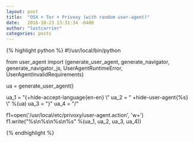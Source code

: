 ```yaml
---
layout: post
title:  "OSX + Tor + Privoxy (with random user-agent)"
date:   2016-10-23 13:31:34 -0400
author: "lostcarrier"
categories: posts
---
```


{% highlight python %}
#!/usr/local/bin/python

from user_agent import (generate_user_agent, generate_navigator,
                        generate_navigator_js,
                        UserAgentRuntimeError, UserAgentInvalidRequirements)

ua = generate_user_agent()

ua_1 = "{+hide-accept-language{en-en} \\"
ua_2 = " +hide-user-agent{%s} \\" %(ua)
ua_3 = "}"
ua_4 = "/"

f1=open('/usr/local/etc/privoxy/user-agent.action', 'w+')
f1.write("%s\n%s\n%s\n%s" %(ua_1, ua_2, ua_3, ua_4))

{% endhighlight %}
